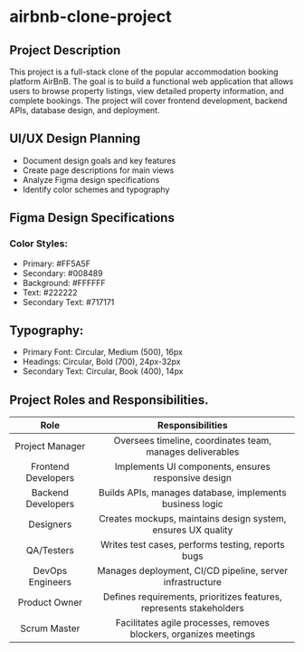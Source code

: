 # airbnb-clone-project
## Project Description
This project is a full-stack clone of the popular accommodation booking platform AirBnB. The goal is to build a functional web application that allows users to browse property listings, view detailed property information, and complete bookings. The project will cover frontend development, backend APIs, database design, and deployment.

## UI/UX Design Planning
- Document design goals and key features
- Create page descriptions for main views
- Analyze Figma design specifications
- Identify color schemes and typography

## Figma Design Specifications
### Color Styles:
- Primary: #FF5A5F
- Secondary: #008489
- Background: #FFFFFF
- Text: #222222
- Secondary Text: #717171

## Typography:
- Primary Font: Circular, Medium (500), 16px
- Headings: Circular, Bold (700), 24px-32px
- Secondary Text: Circular, Book (400), 14px

## Project Roles and Responsibilities.
| Role | Responsibilities |
|:---: | :---: |
| Project Manager | Oversees timeline, coordinates team, manages deliverables |
| Frontend Developers |	Implements UI components, ensures responsive design |
| Backend Developers |	Builds APIs, manages database, implements business logic |
| Designers |	Creates mockups, maintains design system, ensures UX quality |
| QA/Testers |	Writes test cases, performs testing, reports bugs |
| DevOps Engineers |	Manages deployment, CI/CD pipeline, server infrastructure |
| Product Owner |	Defines requirements, prioritizes features, represents stakeholders |
| Scrum Master |	Facilitates agile processes, removes blockers, organizes meetings |

